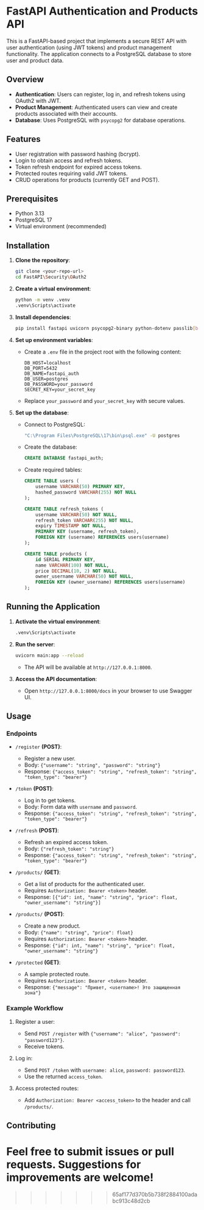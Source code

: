 
# FastAPI Authentication and Products API

This is a FastAPI-based project that implements a secure REST API with user authentication (using JWT tokens) and product management functionality. The application connects to a PostgreSQL database to store user and product data.

## Overview

- **Authentication**: Users can register, log in, and refresh tokens using OAuth2 with JWT.
- **Product Management**: Authenticated users can view and create products associated with their accounts.
- **Database**: Uses PostgreSQL with `psycopg2` for database operations.

## Features

- User registration with password hashing (bcrypt).
- Login to obtain access and refresh tokens.
- Token refresh endpoint for expired access tokens.
- Protected routes requiring valid JWT tokens.
- CRUD operations for products (currently GET and POST).

## Prerequisites

- Python 3.13
- PostgreSQL 17
- Virtual environment (recommended)

## Installation

1. **Clone the repository**:

   ```bash
   git clone <your-repo-url>
   cd FastAPI\Security\OAuth2
   ```

2. **Create a virtual environment**:

   ```bash
   python -m venv .venv
   .venv\Scripts\activate
   ```

3. **Install dependencies**:

   ```bash
   pip install fastapi uvicorn psycopg2-binary python-dotenv passlib[bcrypt] pyjwt
   ```

4. **Set up environment variables**:

   - Create a `.env` file in the project root with the following content:

     ```
     DB_HOST=localhost
     DB_PORT=5432
     DB_NAME=fastapi_auth
     DB_USER=postgres
     DB_PASSWORD=your_password
     SECRET_KEY=your_secret_key
     ```
   - Replace `your_password` and `your_secret_key` with secure values.

5. **Set up the database**:

   - Connect to PostgreSQL:

     ```bash
     "C:\Program Files\PostgreSQL\17\bin\psql.exe" -U postgres
     ```
   - Create the database:

     ```sql
     CREATE DATABASE fastapi_auth;
     ```
   - Create required tables:

     ```sql
     CREATE TABLE users (
         username VARCHAR(50) PRIMARY KEY,
         hashed_password VARCHAR(255) NOT NULL
     );
     
     CREATE TABLE refresh_tokens (
         username VARCHAR(50) NOT NULL,
         refresh_token VARCHAR(255) NOT NULL,
         expiry TIMESTAMP NOT NULL,
         PRIMARY KEY (username, refresh_token),
         FOREIGN KEY (username) REFERENCES users(username)
     );
     
     CREATE TABLE products (
         id SERIAL PRIMARY KEY,
         name VARCHAR(100) NOT NULL,
         price DECIMAL(10, 2) NOT NULL,
         owner_username VARCHAR(50) NOT NULL,
         FOREIGN KEY (owner_username) REFERENCES users(username)
     );
     ```

## Running the Application

1. **Activate the virtual environment**:

   ```bash
   .venv\Scripts\activate
   ```

2. **Run the server**:

   ```bash
   uvicorn main:app --reload
   ```

   - The API will be available at `http://127.0.0.1:8000`.

3. **Access the API documentation**:

   - Open `http://127.0.0.1:8000/docs` in your browser to use Swagger UI.

## Usage

### Endpoints

- `/register` **(POST)**:

  - Register a new user.
  - Body: `{"username": "string", "password": "string"}`
  - Response: `{"access_token": "string", "refresh_token": "string", "token_type": "bearer"}`

- `/token` **(POST)**:

  - Log in to get tokens.
  - Body: Form data with `username` and `password`.
  - Response: `{"access_token": "string", "refresh_token": "string", "token_type": "bearer"}`

- `/refresh` **(POST)**:

  - Refresh an expired access token.
  - Body: `{"refresh_token": "string"}`
  - Response: `{"access_token": "string", "refresh_token": "string", "token_type": "bearer"}`

- `/products/` **(GET)**:

  - Get a list of products for the authenticated user.
  - Requires `Authorization: Bearer <token>` header.
  - Response: `[{"id": int, "name": "string", "price": float, "owner_username": "string"}]`

- `/products/` **(POST)**:

  - Create a new product.
  - Body: `{"name": "string", "price": float}`
  - Requires `Authorization: Bearer <token>` header.
  - Response: `{"id": int, "name": "string", "price": float, "owner_username": "string"}`

- `/protected` **(GET)**:

  - A sample protected route.
  - Requires `Authorization: Bearer <token>` header.
  - Response: `{"message": "Привет, <username>! Это защищенная зона"}`

### Example Workflow

1. Register a user:

   - Send `POST /register` with `{"username": "alice", "password": "password123"}`.
   - Receive tokens.

2. Log in:

   - Send `POST /token` with `username: alice`, `password: password123`.
   - Use the returned `access_token`.

3. Access protected routes:

   - Add `Authorization: Bearer <access_token>` to the header and call `/products/`.

## Contributing

Feel free to submit issues or pull requests. Suggestions for improvements are welcome!
=======

>>>>>>> 65af177d370b5b738f2884100adabc913c48d2cb
